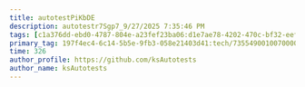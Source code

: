 ```yaml
---
title: autotestPiKbDE
description: autotestr7Sgp7_9/27/2025 7:35:46 PM
tags: [c1a376dd-ebd0-4787-804e-a23fef23ba06:d1e7ae78-4202-470c-bf32-eef58f395288/9fa7ee94-dd61-4dcb-bd6f-d6fce4c53cf5]
primary_tag: 197f4ec4-6c14-5b5e-9fb3-058e21403d41:tech/73554900100700000996/67838200100800006287
time: 326
author_profile: https://github.com/ksAutotests
author_name: ksAutotests
---
```

